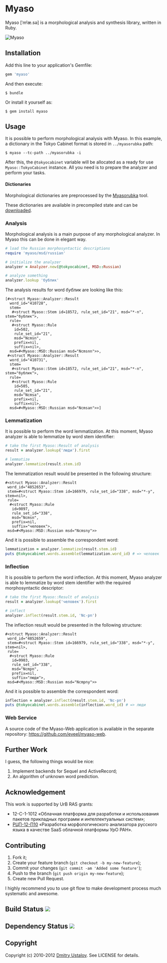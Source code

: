 # Myaso

Myaso [ˈmʲæ.sə] is a morphological analysis and synthesis library,
written in Ruby.

![Myaso](/eveel/myaso/raw/develop/myaso.jpg)

## Installation

Add this line to your application's Gemfile:

```ruby
gem 'myaso'
```

And then execute:

    $ bundle

Or install it yourself as:

    $ gem install myaso

## Usage

It is possible to perform morphological analysis with Myaso. In this
example, a dictionary in the Tokyo Cabinet format is stored in
`../myasorubka` path:

    $ myaso --tc-path ../myasorubka -i

After this, the `@tokyocabinet` variable will be allocated as a
ready for use `Myaso::TokyoCabinet` instance. All you need is
to prepare the analyzer and perform your tasks.

#### Dictionaries

Morphological dictionaries are preprocessed by the
[Myasorubka](https://github.com/eveel/myasorubka) tool.

These dictionaries are available in precompiled state
and can be [downloaded](https://github.com/eveel/myasorubka/downloads).

### Analysis

Morphological analysis is a main purpose of any morphological
analyzer. In Myaso this can be done in elegant way.

```ruby
# load the Russian morphosyntactic descriptions
require 'myaso/msd/russian'

# initialize the analyzer
analyzer = Analyzer.new(@tokyocabinet, MSD::Russian)

# analyze something
analyzer.lookup 'бублик'
```

The analysis results for word *бублик* are looking like this:

```
[#<struct Myaso::Analyzer::Result
  word_id="410728",
  stem=
   #<struct Myaso::Stem id=18572, rule_set_id="21", msd="*-n", stem="бублик">,
  rule=
   #<struct Myaso::Rule
    id=502,
    rule_set_id="21",
    msd="Ncmsn",
    prefix=nil,
    suffix=nil>,
  msd=#<Myaso::MSD::Russian msd="Ncmsnn">>,
 #<struct Myaso::Analyzer::Result
  word_id="410731",
  stem=
   #<struct Myaso::Stem id=18572, rule_set_id="21", msd="*-n", stem="бублик">,
  rule=
   #<struct Myaso::Rule
    id=505,
    rule_set_id="21",
    msd="Ncmsa",
    prefix=nil,
    suffix=nil>,
  msd=#<Myaso::MSD::Russian msd="Ncmsan">>]
```

### Lemmatization

It is possible to perform the word lemmatization. At this moment,
Myaso analyzer is able to lemmatize by word stem identifier:

```ruby
# take the first Myaso::Result of analysis
result = analyzer.lookup('люди').first

# lemmatize
analyzer.lemmatize(result.stem.id)
```

The lemmatization result would be presented in the following structure:

```
#<struct Myaso::Analyzer::Result
 word_id="4852653",
 stem=#<struct Myaso::Stem id=166979, rule_set_id="338", msd="*-y", stem=nil>,
 rule=
  #<struct Myaso::Rule
   id=9897,
   rule_set_id="338",
   msd="Ncmsn",
   prefix=nil,
   suffix="человек">,
 msd=#<Myaso::MSD::Russian msd="Ncmsny">>
```

And it is possible to assemble the correspondent word:

```ruby
lemmatization = analyzer.lemmatize(result.stem.id)
puts @tokyocabinet.words.assemble(lemmatization.word_id) # => человек
```

### Inflection

It is possible to perform the word inflection. At this moment,
Myaso analyzer is able to lemmatize by word stem identifier with
the required morphosyntactic descriptor:

```ruby
# take the first Myaso::Result of analysis
result = analyzer.lookup('человек').first

# inflect
analyzer.inflect(result.stem.id, 'Nc-pn')
```

The inflection result would be presented in the following structure:

```
#<struct Myaso::Analyzer::Result
 word_id="4852659",
 stem=#<struct Myaso::Stem id=166979, rule_set_id="338", msd="*-y", stem=nil>,
 rule=
  #<struct Myaso::Rule
   id=9903,
   rule_set_id="338",
   msd="Ncmpn",
   prefix=nil,
   suffix="люди">,
 msd=#<Myaso::MSD::Russian msd="Ncmpny">>
```

And it is possible to assemble the correspondent word:

```ruby
inflection = analyzer.inflect(result.stem.id, 'Nc-pn')
puts @tokyocabinet.words.assemble(inflection.word_id) # => люди
```

### Web Service

A source code of the Myaso-Web application is available in
the separate repository: <https://github.com/eveel/myaso-web>.

## Further Work

I guess, the following things would be nice:

1. Implement backends for Sequel and ActiveRecord;
2. An algorithm of unknown word prediction.

## Acknowledgement

This work is supported by UrB RAS grants:

* 12-С-1-1012 «Облачная платформа для разработки и использования пакетов
прикладных программ и интеллектуальных систем»;
* [РЦП-12-П10] «Разработка морфологического анализатора русского языка в
качестве SaaS облачной платформы УрО РАН».

[РЦП-12-П10]: http://plove.eveel.ru/2012/01/20/morphological-grant

## Contributing

1. Fork it;
2. Create your feature branch (`git checkout -b my-new-feature`);
3. Commit your changes (`git commit -am 'Added some feature'`);
4. Push to the branch (`git push origin my-new-feature`);
5. Create new Pull Request.

I highly recommend you to use git flow to make development process much
systematic and awesome.

## Build Status [<img src="https://secure.travis-ci.org/eveel/myaso.png"/>](http://travis-ci.org/eveel/myaso)

## Dependency Status [<img src="https://gemnasium.com/eveel/myaso.png?travis"/>](https://gemnasium.com/eveel/myaso)

## Copyright

Copyright (c) 2010-2012 [Dmitry Ustalov]. See LICENSE for details.

[Dmitry Ustalov]: http://eveel.ru

